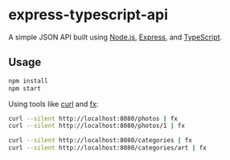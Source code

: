 # express-typescript-api

A simple JSON API built using [Node.js](https://nodejs.org), [Express](https://expressjs.com), and [TypeScript](https://www.typescriptlang.org).

## Usage

```sh
npm install
npm start
```

Using tools like [curl](https://curl.se) and [fx](https://github.com/antonmedv/fx):

```sh
curl --silent http://localhost:8080/photos | fx
curl --silent http://localhost:8080/photos/1 | fx

curl --silent http://localhost:8080/categories | fx
curl --silent http://localhost:8080/categories/art | fx
```
